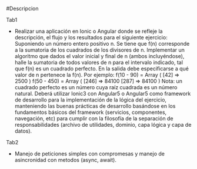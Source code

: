 #Descripcion


Tab1 

- Realizar una aplicación en Ionic o Angular donde se refleje la descripción, el flujo y los
  resultados para el siguiente ejercicio:
  Suponiendo un número entero positivo n. Se tiene que f(n) corresponde a la sumatoria
  de los cuadrados de los divisores de n.
  Implementar un algoritmo que dados el valor inicial y final de n (ambos incluyéndose),
  halle la sumatoria de todos valores de n para el intervalo indicado, tal que f(n) es un
  cuadrado perfecto. En la salida debe especificarse a qué valor de n pertenece la f(n).
  Por ejemplo:
  f(10 - 90) = Array ( [42] => 2500 )
  f(50 - 450) = Array ( [246] => 84100 [287] => 84100 )
  Nota: un cuadrado perfecto es un número cuya raíz cuadrada es un número natural.
  Deberá utilizar Ionic3 con Angular5 o Angular5 como framework de desarrollo para la
  implementación de la lógica del ejercicio, manteniendo las buenas prácticas de desarrollo
  basándose en los fundamentos básicos del framework (servicios, componentes, navegación,
  etc) para cumplir con la filosofía de la separación de responsabilidades (archivo de utilidades,
  dominio, capa lógica y capa de datos).

Tab2

- Manejo de peticiones simples con compromesas y manejo de asincronidad con metodos (async, await).

